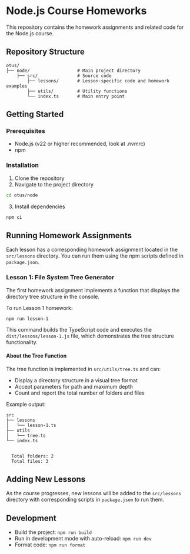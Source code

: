 # Node.js Course Homeworks

This repository contains the homework assignments and related code for the Node.js course.

## Repository Structure

```
otus/
├── node/                  # Main project directory
    ├── src/               # Source code
        ├── lessons/       # Lesson-specific code and homework examples
        ├── utils/         # Utility functions
        └── index.ts       # Main entry point
```

## Getting Started

### Prerequisites

- Node.js (v22 or higher recommended, look at .nvmrc)
- npm

### Installation

1. Clone the repository
2. Navigate to the project directory
```bash
cd otus/node
```
3. Install dependencies
```bash
npm ci
```

## Running Homework Assignments

Each lesson has a corresponding homework assignment located in the `src/lessons` directory. You can run them using the npm scripts defined in `package.json`.

### Lesson 1: File System Tree Generator

The first homework assignment implements a function that displays the directory tree structure in the console.

To run Lesson 1 homework:

```bash
npm run lesson-1
```

This command builds the TypeScript code and executes the `dist/lessons/lesson-1.js` file, which demonstrates the tree structure functionality.

#### About the Tree Function

The tree function is implemented in `src/utils/tree.ts` and can:
- Display a directory structure in a visual tree format
- Accept parameters for path and maximum depth
- Count and report the total number of folders and files

Example output:
```
src
├── lessons
│   └── lesson-1.ts
├── utils
│   └── tree.ts
└── index.ts


  Total folders: 2  
  Total files: 3  
```

## Adding New Lessons

As the course progresses, new lessons will be added to the `src/lessons` directory with corresponding scripts in `package.json` to run them.

## Development

- Build the project: `npm run build`
- Run in development mode with auto-reload: `npm run dev`
- Format code: `npm run format`
